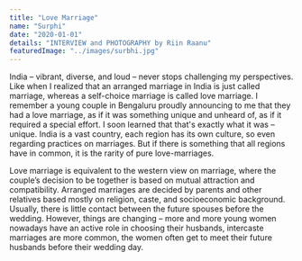 ```yaml
---
title: "Love Marriage"
name: "Surphi"
date: "2020-01-01"
details: "INTERVIEW and PHOTOGRAPHY by Riin Raanu"
featuredImage: "../images/surbhi.jpg"
---
```


India – vibrant, diverse, and loud – never stops challenging my perspectives. Like when I realized that an arranged marriage in India is just called marriage, whereas a self-choice marriage is called love marriage. I remember a young couple in Bengaluru proudly announcing to me that they had a love marriage, as if it was something unique and unheard of, as if it required a special effort. I soon learned that that's exactly what it was – unique. India is a vast country, each region has its own culture, so even regarding practices on marriages. But if there is something that all regions have in common, it is the rarity of pure love-marriages.  

Love marriage is equivalent to the western view on marriage, where the couple’s decision to be together is based on mutual attraction and compatibility. Arranged marriages are decided by parents and other relatives based mostly on religion, caste, and socioeconomic background. Usually, there is little contact between the future spouses before the wedding. However, things are changing – more and more young women nowadays have an active role in choosing their husbands, intercaste marriages are more common, the women often get to meet their future husbands before their wedding day. 